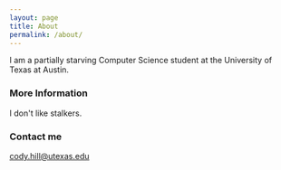 ```yaml
---
layout: page
title: About
permalink: /about/
---
```


I am a partially starving Computer Science student at the University of Texas at Austin.

### More Information

I don't like stalkers.

### Contact me

[cody.hill@utexas.edu](mailto:cody.hill@utexas.edu)